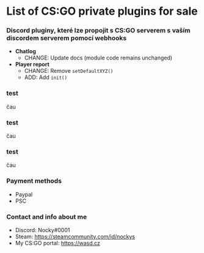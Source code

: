 # List of CS:GO private plugins for sale

### Discord pluginy, které lze propojit s CS:GO serverem s vaším discordem serverem pomocí webhooks
* **Chatlog**
    * CHANGE: Update docs (module code remains unchanged)
* **Player report**
    * CHANGE: Remove `setDefaultXYZ()`
    * ADD: Add `init()`
    
### test
čau
### test
čau
### test
čau

### Payment methods
* Paypal
* PSC
### Contact and info about me
* Discord: Nocky#0001
* Steam: https://steamcommunity.com/id/nockys
* My CS:GO portal: https://wasd.cz
